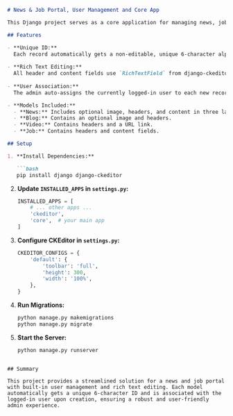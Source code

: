 
```markdown
# News & Job Portal, User Management and Core App

This Django project serves as a core application for managing news, job postings, blogs, and videos with integrated user management. It leverages **django-ckeditor** for rich text editing in all header and content fields and automatically assigns the logged-in user when creating new records.

## Features

- **Unique ID:**  
  Each record automatically gets a non‑editable, unique 6‑character alphanumeric ID.
  
- **Rich Text Editing:**  
  All header and content fields use `RichTextField` from django‑ckeditor, allowing users to format text (change fonts, add bullets, adjust line spacing, etc.).
  
- **User Association:**  
  The admin auto-assigns the currently logged-in user to each new record.

- **Models Included:**  
  - **News:** Includes optional image, headers, and content in three languages (JA, ENG, NEP).  
  - **Blog:** Contains an optional image and headers.  
  - **Video:** Contains headers and a URL link.  
  - **Job:** Contains headers and content fields.

## Setup

1. **Install Dependencies:**

   ```bash
   pip install django django-ckeditor
   ```

2. **Update `INSTALLED_APPS` in `settings.py`:**

   ```python
   INSTALLED_APPS = [
       # ... other apps ...
       'ckeditor',
       'core',  # your main app
   ]
   ```

3. **Configure CKEditor in `settings.py`:**

   ```python
   CKEDITOR_CONFIGS = {
       'default': {
           'toolbar': 'full',
           'height': 300,
           'width': '100%',
       },
   }
   ```

4. **Run Migrations:**

   ```bash
   python manage.py makemigrations
   python manage.py migrate
   ```

5. **Start the Server:**

   ```bash
   python manage.py runserver
   ```


```

## Summary

This project provides a streamlined solution for a news and job portal with built-in user management and rich text editing. Each model automatically gets a unique 6‑character ID and is associated with the logged-in user upon creation, ensuring a robust and user-friendly admin experience.
```
